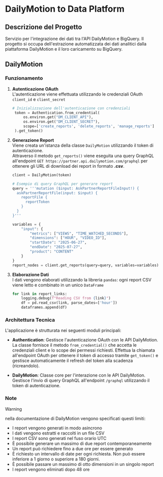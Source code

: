 # DailyMotion to Data Platform

## Descrizione del Progetto

Servizio per l'integrazione dei dati tra l'API DailyMotion e BigQuery. Il progetto si occupa dell'estrazione
automatizzata dei dati analitici dalla piattaforma DailyMotion e il loro caricamento su BigQuery.

## DailyMotion 
### Funzionamento

1. **Autenticazione OAuth** <br>
   L'autenticazione viene effettuata utilizzando le credenziali OAuth `client_id` e `client_secret`
   ```python
   # Inizializzazione dell'autenticazione con credenziali
    token = Authentication.from_credential(
        os.environ.get("DM_CLIENT_API"),
        os.environ.get("DM_CLIENT_SECRET"),
        scope=['create_reports', 'delete_reports', 'manage_reports']
    ).get_token()
   ```

2. **Generazione Report** <br>
   Viene creata un'istanza della classe `DailyMotion` utilizzando il token di autenticazione. <br>
   Attraverso il metodo `get_reports()` viene eseguita una query GraphQL all'endpoint
   `GET https://partner.api.dailymotion.com/graphql`
   per ottenere gli URL di download dei report in formato **.csv**.
   ```python
   client = DailyMotion(token)
   
   # Esempio di query GraphQL per generare report
   query = '''mutation ($input: AskPartnerReportFileInput!) {
     askPartnerReportFile(input: $input) {
       reportFile {
         reportToken
       }
     }
   }'''

   variables = {
       "input": {
           "metrics": ["VIEWS", "TIME_WATCHED_SECONDS"],
           "dimensions": ["HOUR", "VIDEO_ID"],
           "startDate": "2025-06-27",
           "endDate": "2025-07-27",
           "product": "CONTENT"
       }
   }
   report_nodes = client.get_reports(query=query, variables=variables)
   ```

3. **Elaborazione Dati** <br>
   I dati vengono elaborati utilizzando la libreria `pandas`: ogni report CSV viene letto e combinato in un unico
   `DataFrame`

    ```python
    for link in report_links:
        logging.debug(f"Reading CSV from {link}")
        df = pd.read_csv(link, parse_dates=['hour'])
        dataframes.append(df)
    ```

### Architettura Tecnica

L'applicazione è strutturata nei seguenti moduli principali:

- **Authentication**: Gestisce l'autenticazione OAuth con le API DailyMotion. La classe fornisce il metodo
  `from_credential()` che accetta le credenziali client e lo scope dei permessi richiesti. Effettua la chiamata
  all'endpoint OAuth per ottenere il token di accesso tramite `get_token()` e gestisce automaticamente il refresh del
  token alla scadenza (ricreandolo).

- **DailyMotion**: Classe core per l'interazione con le API DailyMotion. Gestisce l'invio di query GraphQL all'endpoint
  `/graphql` utilizzando il token di autenticazione.

### Note

> [!WARNING]
> nella documentazione di DailyMotion vengono specificati questi limiti:
> - I report vengono generati in modo asincrono
> - I dati vengono estratti e raccolti in un file CSV
> - I report CSV sono generati nel fuso orario UTC
> - È possibile generare un massimo di due report contemporaneamente
> - Un report può richiedere fino a due ore per essere generato
> - È richiesto un intervallo di date per ogni richiesta. Non può essere inferiore a 1 giorno o superiore a 180 giorni.
> - È possibile passare un massimo di otto dimensioni in un singolo report
> - I report vengono eliminati dopo 48 ore

